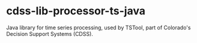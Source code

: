 # cdss-lib-processor-ts-java #

Java library for time series processing, used by TSTool, part of Colorado's Decision Support Systems (CDSS).
